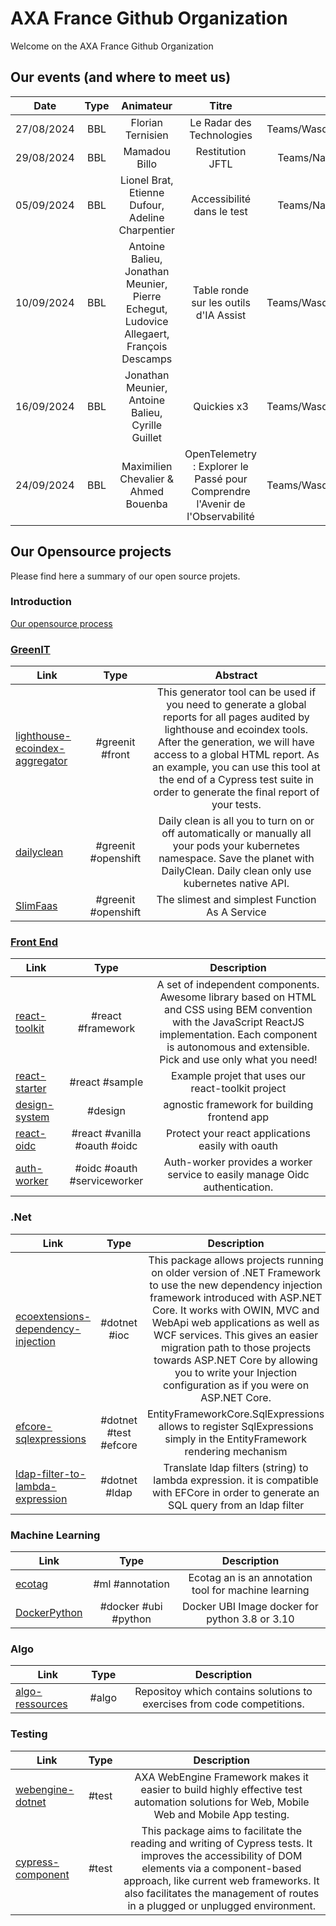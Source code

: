 # AXA France Github Organization

Welcome on the AXA France Github Organization

## Our events (and where to meet us)

| Date                      |    Type           |  Animateur                                    | Titre                                 |  Lieu                 |
|---                        |:-:                |:-:                                            |:-:                                    |--:                    |
| 27/08/2024                | BBL              | Florian Ternisien                     |  	Le Radar des Technologies           | Teams/Wasquehal  |
| 29/08/2024                | BBL              | Mamadou Billo                       |  	Restitution JFTL           | Teams/Nanterre  |
| 05/09/2024                | BBL              | Lionel Brat, Etienne Dufour, Adeline Charpentier                      |  	Accessibilité dans le test         | Teams/Nanterre  |
| 10/09/2024                | BBL              | Antoine Balieu, Jonathan Meunier, Pierre Echegut, Ludovice Allegaert, François Descamps                      |  	Table ronde sur les outils d'IA Assist           | Teams/Wasquehal  |
| 16/09/2024                | BBL              | Jonathan Meunier, Antoine Balieu, Cyrille Guillet                      |  	Quickies x3           | Teams/Wasquehal  |
| 24/09/2024                | BBL              | Maximilien Chevalier & Ahmed Bouenba                      |  	OpenTelemetry : Explorer le Passé pour Comprendre l'Avenir de l'Observabilité           | Teams/Wasquehal  |

## Our Opensource projects

Please find here a summary of our open source projets.

### Introduction

[Our opensource process](https://github.com/AxaFrance/oss-workflow)

### [GreenIT](https://github.com/search?q=topic%3Agreen+org%3AAxaFrance&type=Repositories)

| Link                                                               |    Type      |  Abstract                                                                      | 
|---                                                                 |:-:           |:-:                                                                                |
| [lighthouse-ecoindex-aggregator](https://github.com/AxaFrance/lighthouse-ecoindex-aggregator)  | #greenit #front           | This generator tool can be used if you need to generate a global reports for all pages audited by lighthouse and ecoindex tools. After the generation, we will have access to a global HTML report. As an example, you can use this tool at the end of a Cypress test suite in order to generate the final report of your tests.  |
| [dailyclean](https://github.com/AxaFrance/dailyclean)  | #greenit #openshift          | Daily clean is all you to turn on or off automatically or manually all your pods your kubernetes namespace. Save the planet with DailyClean. Daily clean only use kubernetes native API.   |
| [SlimFaas](https://github.com/AxaFrance/SlimFaas) | #greenit #openshift | The slimest and simplest Function As A Service |

### [Front End](https://github.com/search?q=topic%3Afront-end-development+org%3AAxaFrance&type=Repositories)

| Link                                                               |    Type      |  Description                                                                      | 
|---                                                                 |:-:           |:-:                                                                                |
| [react-toolkit](https://github.com/AxaFrance/react-toolkit)  | #react #framework             | A set of independent components. Awesome library based on HTML and CSS using BEM convention with the JavaScript ReactJS implementation. Each component is autonomous and extensible. Pick and use only what you need!   |
| [react-starter](https://github.com/AxaFrance/react-starter)  | #react #sample             | Example projet that uses our react-toolkit project   |
| [design-system](https://github.com/AxaFrance/design-system)  | #design              | agnostic framework for building frontend app   |
| [react-oidc](https://github.com/AxaFrance/react-oidc)  | #react #vanilla #oauth #oidc             | Protect your react applications easily with oauth    |
| [auth-worker](https://github.com/AxaFrance/auth-worker)  | #oidc #oauth #serviceworker            | Auth-worker provides a worker service to easily manage Oidc authentication.    |


### .Net

| Link                                                               |    Type      |  Description                                                                      | 
|---                                                                 |:-:           |:-:                                                                                |
| [ecoextensions-dependency-injection](https://github.com/AxaFrance/extensions-dependency-injection)  | #dotnet #ioc            | This package allows projects running on older version of .NET Framework to use the new dependency injection framework introduced with ASP.NET Core. It works with OWIN, MVC and WebApi web applications as well as WCF services. This gives an easier migration path to those projects towards ASP.NET Core by allowing you to write your Injection configuration as if you were on ASP.NET Core.   |
| [efcore-sqlexpressions](https://github.com/AxaFrance/efcore-sqlexpressions)  |#dotnet #test #efcore            | EntityFrameworkCore.SqlExpressions allows to register SqlExpressions simply in the EntityFramework rendering mechanism |
| [ldap-filter-to-lambda-expression](https://github.com/AxaFrance/ldap-filter-to-lambda-expression)  | #dotnet #ldap            | Translate ldap filters (string) to lambda expression. it is compatible with EFCore in order to generate an SQL query from an ldap filter    |


### Machine Learning

| Link                                                               |    Type      |  Description                                                                      | 
|---                                                                 |:-:           |:-:                                                                                |
| [ecotag](https://github.com/AxaFrance/ecotag)  | #ml #annotation             | Ecotag an is an annotation tool for machine learning   |
| [DockerPython](https://github.com/AxaFrance/DockerPython)  | #docker #ubi #python             | Docker UBI Image docker for python 3.8 or 3.10    |


### Algo

| Link                                                               |    Type      |  Description                                                                      | 
|---                                                                 |:-:           |:-:                                                                                |
| [algo-ressources](https://github.com/AxaFrance/algo-ressources)  | #algo             | Repositoy which contains solutions to exercises from code competitions.   |


### Testing

| Link                                                               |    Type      |  Description                                                                      | 
|---                                                                 |:-:           |:-:                                                                                |
| [webengine-dotnet](https://github.com/AxaFrance/webengine-dotnet)  | #test             | AXA WebEngine Framework makes it easier to build highly effective test automation solutions for Web, Mobile Web and Mobile App testing.   |
| [cypress-component](https://github.com/AxaFrance/cypress-component)  | #test             | This package aims to facilitate the reading and writing of Cypress tests. It improves the accessibility of DOM elements via a component-based approach, like current web frameworks. It also facilitates the management of routes in a plugged or unplugged environment.   |
